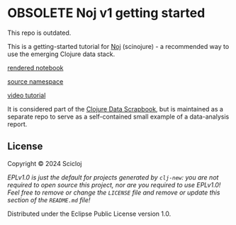 # OBSOLETE Noj v1 getting started

This repo is outdated.

This is a getting-started tutorial for [Noj](https://scicloj.github.io/noj/) (scinojure) - a recommended way to use the emerging Clojure data stack.

[rendered notebook](https://scicloj.github.io/obsolete-noj-v1-getting-started/)

[source namespace](https://github.com/scicloj/obsolete-noj-v1-getting-started/blob/main/src/index.clj)

[video tutorial](https://www.youtube.com/watch?v=5GluhUmMlpM)

It is considered part of the [Clojure Data Scrapbook](https://scicloj.github.io/clojure-data-scrapbook/), but is maintained as a separate repo to serve as a self-contained small example of a data-analysis report.

## License

Copyright © 2024 Scicloj

_EPLv1.0 is just the default for projects generated by `clj-new`: you are not_
_required to open source this project, nor are you required to use EPLv1.0!_
_Feel free to remove or change the `LICENSE` file and remove or update this_
_section of the `README.md` file!_

Distributed under the Eclipse Public License version 1.0.
